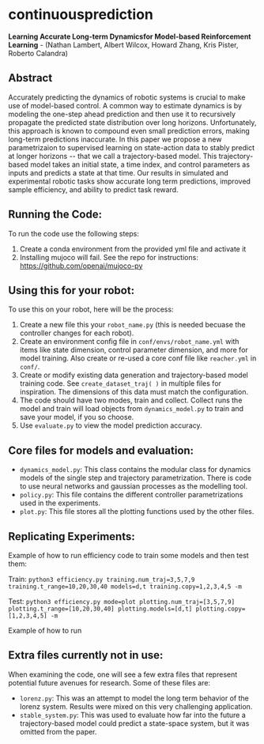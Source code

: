 # continuousprediction
**Learning Accurate Long-term Dynamicsfor Model-based Reinforcement Learning** - 
(Nathan Lambert, Albert Wilcox, Howard Zhang, Kris Pister, Roberto Calandra)

## Abstract

Accurately predicting the dynamics of robotic systems is crucial to make use of model-based control. A common way to estimate dynamics is by modeling the one-step ahead prediction and then use it to recursively propagate the predicted state distribution over long horizons. Unfortunately, this approach is known to compound even small prediction errors, making long-term predictions inaccurate. In this paper we propose a new parametrizaion to supervised learning on state-action data to stably predict at longer horizons -- that we call a trajectory-based model. This trajectory-based model takes an initial state, a time index, and control parameters as inputs and predicts a state at that time.
Our results in simulated and experimental robotic tasks show accurate long term predictions, improved sample efficiency, and ability to predict task reward.

## Running the Code:


To run the code use the following steps:

1. Create a conda environment from the provided yml file and activate it
2. Installing mujoco will fail. See the repo for instructions: https://github.com/openai/mujoco-py
<!-- 2. Navigate into the `reacher3d` folder and run the command ```pip install -e .```
1. Create an environment from the provided yml file
2. Find the folder for that with `echo $CONDA_PREFIX` on Mac or `echo %CONDA_PREFIX%` on Windows
3. Navigate to `envs/continuouspred/lib/python3.6/site-packages/gym/envs`
4. In the file `__init__.py`, add ```register(
    id='Reacher3d-v1',
    entry_point='gym.envs.mujoco:Reacher3dEnv',
    max_episode_steps=500,
    reward_threshold=-200,
)``` preferably around line 214, in the MuJoCo section
5. From the `reacher3d` folder in the repo, copy the `reacher3d.py` file into `mujoco` and copy `reacher3d.xml` into `mujoco/assets`
6. There will be another `__init__.py` file in the `mujoco` folder. Copy the line `from gym.envs.mujoco.reacher3d import Reacher3dEnv` into the bottom of that one -->

## Using this for your robot:

To use this on your robot, here will be the process:
1. Create a new file this your `robot_name.py` (this is needed becuase the controller changes for each robot).
2. Create an environment config file in `conf/envs/robot_name.yml` with items like state dimension, control parameter dimension, and more for model training. Also create or re-used a core conf file like `reacher.yml` in `conf/`.
3. Create or modify existing data generation and trajectory-based model training code. See `create_dataset_traj( )` in multiple files for inspiration. The dimensions of this data must match the configuration.
4. The code should have two modes, train and collect. Collect runs the model and train will load objects from `dynamics_model.py` to train and save your model, if you so choose.
5. Use `evaluate.py` to view the model prediction accuracy.

## Core files for models and evaluation:
- `dynamics_model.py`: This class contains the modular class for dynamics models of the single step and trajectory parametrization. There is code to use neural networks and gaussian processes as the modelling tool.
- `policy.py`: This file contains the different controller parametrizations used in the experiments.
- `plot.py`: This file stores all the plotting functions used by the other files.

## Replicating Experiments:


Example of how to run efficiency code to train some models and then test them:

Train: `python3 efficiency.py training.num_traj=3,5,7,9 training.t_range=10,20,30,40 models=d,t training.copy=1,2,3,4,5 -m`

Test: `python3 efficiency.py mode=plot plotting.num_traj=[3,5,7,9] plotting.t_range=[10,20,30,40] plotting.models=[d,t] plotting.copy=[1,2,3,4,5] -m`

Example of how to run 

## Extra files currently not in use:

When examining the code, one will see a few extra files that represent potential future avenues for research. Some of these files are:
- `lorenz.py`: This was an attempt to model the long term behavior of the lorenz system. Results were mixed on this very challenging application.
- `stable_system.py`: This was used to evaluate how far into the future a trajectory-based model could predict a state-space system, but it was omitted from the paper.

